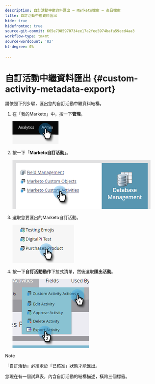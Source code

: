 ```yaml
---
description: 自訂活動中繼資料匯出 — Marketo檔案 — 產品檔案
title: 自訂活動中繼資料匯出
hide: true
hidefromtoc: true
source-git-commit: 665e7985970734ee17a2fee5974bafa59ecd4aa3
workflow-type: tm+mt
source-wordcount: '82'
ht-degree: 0%

---
```


# 自訂活動中繼資料匯出 {#custom-activity-metadata-export}

請依照下列步驟，匯出您的自訂活動中繼資料結構。

1. 在「我的Marketo」中，按一下&#x200B;**管理**。

   ![](assets/custom-activity-metadata-export-1.png)

1. 按一下「**Marketo自訂活動**」。

   ![](assets/custom-activity-metadata-export-2.png)

1. 選取您要匯出的Marketo自訂活動。

   ![](assets/custom-activity-metadata-export-3.png)

1. 按一下&#x200B;**自訂活動動作**&#x200B;下拉式清單，然後選取&#x200B;**匯出活動**。

   ![](assets/custom-activity-metadata-export-4.png)

>[!NOTE]
>
>「自訂活動」必須處於「已核准」狀態才能匯出。

您現在有一個試算表，內含自訂活動的結構描述，橫跨三個標籤。

